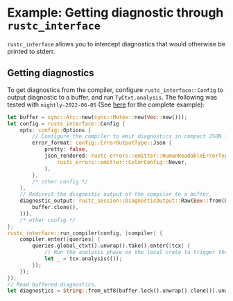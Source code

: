 # Example: Getting diagnostic through `rustc_interface`

`rustc_interface` allows you to intercept diagnostics that would otherwise be printed to stderr.

## Getting diagnostics

To get diagnostics from the compiler,
configure `rustc_interface::Config` to output diagnostic to a buffer,
and run `TyCtxt.analysis`. The following was tested
with <!-- date-check: June 2022 --> `nightly-2022-06-05` (See [here][example]
for the complete example):

[example]: https://github.com/rust-lang/rustc-dev-guide/blob/master/examples/rustc-driver-getting-diagnostics.rs

```rust
let buffer = sync::Arc::new(sync::Mutex::new(Vec::new()));
let config = rustc_interface::Config {
    opts: config::Options {
        // Configure the compiler to emit diagnostics in compact JSON format.
        error_format: config::ErrorOutputType::Json {
            pretty: false,
            json_rendered: rustc_errors::emitter::HumanReadableErrorType::Default(
                rustc_errors::emitter::ColorConfig::Never,
            ),
        },
        /* other config */
    },
    // Redirect the diagnostic output of the compiler to a buffer.
    diagnostic_output: rustc_session::DiagnosticOutput::Raw(Box::from(DiagnosticSink(
        buffer.clone(),
    ))),
    /* other config */
};
rustc_interface::run_compiler(config, |compiler| {
    compiler.enter(|queries| {
        queries.global_ctxt().unwrap().take().enter(|tcx| {
            // Run the analysis phase on the local crate to trigger the type error.
            let _ = tcx.analysis(());
        });
    });
});
// Read buffered diagnostics.
let diagnostics = String::from_utf8(buffer.lock().unwrap().clone()).unwrap();
```
